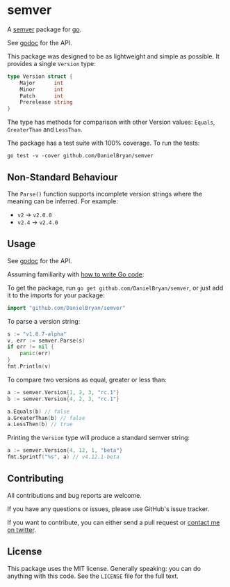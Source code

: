 # semver

A [semver](http://semver.org) package for [go](https://golang.org).

See [godoc](https://godoc.org/github.com/DanielBryan/semver) for the API.

This package was designed to be as lightweight and simple as possible. It
provides a single `Version` type:

```go
type Version struct {
	Major      int
	Minor      int
	Patch      int
	Prerelease string
}
```

The type has methods for comparison with other Version values: `Equals`, `GreaterThan` and `LessThan`.

The package has a test suite with 100% coverage. To run the tests:

	go test -v -cover github.com/DanielBryan/semver

## Non-Standard Behaviour

The `Parse()` function supports incomplete version strings where the meaning can be
inferred. For example:

* `v2` -> `v2.0.0`
* `v2.4` -> `v2.4.0`

## Usage

See [godoc](https://godoc.org/github.com/DanielBryan/semver) for the API.

Assuming familiarity with [how to write Go
code](https://golang.org/doc/code.html):

To get the package, run `go get github.com/DanielBryan/semver`, or
just add it to the imports for your package:

```go
import "github.com/DanielBryan/semver"
```

To parse a version string:

```go
s := "v1.0.7-alpha"
v, err := semver.Parse(s)
if err != nil {
	panic(err)
}
fmt.Println(v)
```

To compare two versions as equal, greater or less than:

```go
a := semver.Version{1, 2, 3, "rc.1"}
b := semver.Version{4, 2, 3, "rc.1"}

a.Equals(b) // false
a.GreaterThan(b) // false
a.LessThen(b) // true
```

Printing the `Version` type will produce a standard semver string:

```go
a := semver.Version{4, 12, 1, "beta"}
fmt.Sprintf("%s", a) // v4.12.1-beta
```

Contributing
------------

All contributions and bug reports are welcome.

If you have any questions or issues, please use GitHub's issue tracker.

If you want to contribute, you can either send a pull request or [contact me on
twitter](https://twitter.com/ceralena).

License
-------

This package uses the MIT license. Generally speaking: you can do anything with this code. See the `LICENSE` file for the full text.
